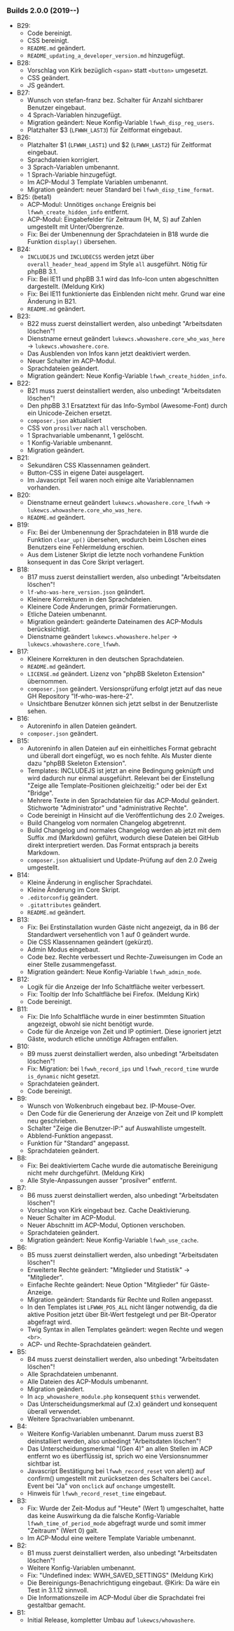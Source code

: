 
### Builds 2.0.0 (2019--)

* B29:
  * Code bereinigt.
  * CSS bereinigt.
  * `README.md` geändert.
  * `README_updating_a_developer_version.md` hinzugefügt.
* B28:
  * Vorschlag von Kirk bezüglich `<span>` statt `<button>` umgesetzt.
  * CSS geändert.
  * JS geändert.
* B27:
  * Wunsch von stefan-franz bez. Schalter für Anzahl sichtbarer Benutzer eingebaut.
  * 4 Sprach-Variablen hinzugefügt.
  * Migration geändert: Neue Konfig-Variable `lfwwh_disp_reg_users`.
  * Platzhalter $3 (`LFWWH_LAST3`) für Zeitformat eingebaut.
* B26:
  * Platzhalter $1 (`LFWWH_LAST1`) und $2 (`LFWWH_LAST2`) für Zeitformat eingebaut.
  * Sprachdateien korrigiert.
  * 3 Sprach-Variablen umbenannt.
  * 1 Sprach-Variable hinzugefügt.
  * Im ACP-Modul 3 Template Variablen umbenannt.
  * Migration geändert: neuer Standard bei `lfwwh_disp_time_format`.
* B25: (beta1)
  * ACP-Modul: Unnötiges `onchange` Ereignis bei `lfwwh_create_hidden_info` entfernt.
  * ACP-Modul: Eingabefelder für Zeitraum (H, M, S) auf Zahlen umgestellt mit Unter/Obergrenze.
  * Fix: Bei der Umbenennung der Sprachdateien in B18 wurde die Funktion `display()` übersehen.
* B24:
  * `INCLUDEJS` und `INCLUDECSS` werden jetzt über `overall_header_head_append` im Style `all` ausgeführt. Nötig für phpBB 3.1.
  * Fix: Bei IE11 und phpBB 3.1 wird das Info-Icon unten abgeschnitten dargestellt. (Meldung Kirk)
  * Fix: Bei IE11 funktionierte das Einblenden nicht mehr. Grund war eine Änderung in B21.
  * `README.md` geändert.
* B23:
  * B22 muss zuerst deinstalliert werden, also unbedingt "Arbeitsdaten löschen"!
  * Dienstname erneut geändert `lukewcs.whowashere.core_who_was_here` -> `lukewcs.whowashere.core`.
  * Das Ausblenden von Infos kann jetzt deaktiviert werden.
  * Neuer Schalter im ACP-Modul.
  * Sprachdateien geändert.
  * Migration geändert: Neue Konfig-Variable `lfwwh_create_hidden_info`.
* B22:
  * B21 muss zuerst deinstalliert werden, also unbedingt "Arbeitsdaten löschen"!
  * Den phpBB 3.1 Ersatztext für das Info-Symbol (Awesome-Font) durch ein Unicode-Zeichen ersetzt.
  * `composer.json` aktualisiert
  * CSS von `prosilver` nach `all` verschoben.
  * 1 Sprachvariable umbenannt, 1 gelöscht.
  * 1 Konfig-Variable umbenannt.
  * Migration geändert.
* B21:
  * Sekundären CSS Klassennamen geändert.
  * Button-CSS in eigene Datei ausgelagert.
  * Im Javascript Teil waren noch einige alte Variablennamen vorhanden.
* B20:
  * Dienstname erneut geändert `lukewcs.whowashere.core_lfwwh` -> `lukewcs.whowashere.core_who_was_here`.
  * `README.md` geändert.
* B19:
  * Fix: Bei der Umbenennung der Sprachdateien in B18 wurde die Funktion `clear_up()` übersehen, wodurch beim Löschen eines Benutzers eine Fehlermeldung erschien.
  * Aus dem Listener Skript die letzte noch vorhandene Funktion konsequent in das Core Skript verlagert.
* B18:
  * B17 muss zuerst deinstalliert werden, also unbedingt "Arbeitsdaten löschen"!
  * `lf-who-was-here_version.json` geändert.
  * Kleinere Korrekturen in den Sprachdateien.
  * Kleinere Code Änderungen, primär Formatierungen.
  * Etliche Dateien umbenannt.
  * Migration geändert: geänderte Dateinamen des ACP-Moduls berücksichtigt.
  * Dienstname geändert `lukewcs.whowashere.helper` -> `lukewcs.whowashere.core_lfwwh`.
* B17:
  * Kleinere Korrekturen in den deutschen Sprachdateien.
  * `README.md` geändert.
  * `LICENSE.md` geändert. Lizenz von "phpBB Skeleton Extension" übernommen.
  * `composer.json` geändert. Versionsprüfung erfolgt jetzt auf das neue GH Repository "lf-who-was-here-2".
  * Unsichtbare Benutzer können sich jetzt selbst in der Benutzerliste sehen.
* B16:
  * Autoreninfo in allen Dateien geändert.
  * `composer.json` geändert.
* B15:
  * Autoreninfo in allen Dateien auf ein einheitliches Format gebracht und überall dort eingefügt, wo es noch fehlte. Als Muster diente dazu "phpBB Skeleton Extension".
  * Templates: INCLUDEJS ist jetzt an eine Bedingung geknüpft und wird dadurch nur einmal ausgeführt. Relevant bei der Einstellung "Zeige alle Template-Positionen gleichzeitig:" oder bei der Ext "Bridge".
  * Mehrere Texte in den Sprachdateien für das ACP-Modul geändert. Stichworte "Administrator" und "administrative Rechte".
  * Code bereinigt in Hinsicht auf die Veröffentlichung des 2.0 Zweiges.
  * Build Changelog vom normalen Changelog abgetrennt.
  * Build Changelog und normales Changelog werden ab jetzt mit dem Suffix .md (Markdown) geführt, wodurch diese Dateien bei GitHub direkt interpretiert werden. Das Format entsprach ja bereits Markdown.
  * `composer.json` aktualisiert und Update-Prüfung auf den 2.0 Zweig umgestellt.
* B14:
  * Kleine Änderung in englischer Sprachdatei.
  * Kleine Änderung im Core Skript.
  * `.editorconfig` geändert.
  * `.gitattributes` geändert.
  * `README.md` geändert.
* B13:
  * Fix: Bei Erstinstallation wurden Gäste nicht angezeigt, da in B6 der Standardwert versehentlich von 1 auf 0 geändert wurde.
  * Die CSS Klassennamen geändert (gekürzt).
  * Admin Modus eingebaut.
  * Code bez. Rechte verbessert und Rechte-Zuweisungen im Code an einer Stelle zusammengefasst.
  * Migration geändert: Neue Konfig-Variable `lfwwh_admin_mode`.
* B12:
  * Logik für die Anzeige der Info Schaltfläche weiter verbessert.
  * Fix: Tooltip der Info Schaltfläche bei Firefox. (Meldung Kirk)
  * Code bereinigt.
* B11:
  * Fix: Die Info Schaltfläche wurde in einer bestimmten Situation angezeigt, obwohl sie nicht benötigt wurde.
  * Code für die Anzeige von Zeit und IP optimiert. Diese ignoriert jetzt Gäste, wodurch etliche unnötige Abfragen entfallen.
* B10:
  * B9 muss zuerst deinstalliert werden, also unbedingt "Arbeitsdaten löschen"!
  * Fix: Migration: bei `lfwwh_record_ips` und `lfwwh_record_time` wurde `is_dynamic` nicht gesetzt.
  * Sprachdateien geändert.
  * Code bereinigt.
* B9:
  * Wunsch von Wolkenbruch eingebaut bez. IP-Mouse-Over.
  * Den Code für die Generierung der Anzeige von Zeit und IP komplett neu geschrieben.
  * Schalter "Zeige die Benutzer-IP:" auf Auswahlliste umgestellt.
  * Abblend-Funktion angepasst.
  * Funktion für "Standard" angepasst.
  * Sprachdateien geändert.
* B8:
  * Fix: Bei deaktiviertem Cache wurde die automatische Bereinigung nicht mehr durchgeführt. (Meldung Kirk)
  * Alle Style-Anpassungen ausser "prosilver" entfernt.
* B7:
  * B6 muss zuerst deinstalliert werden, also unbedingt "Arbeitsdaten löschen"!
  * Vorschlag von Kirk eingebaut bez. Cache Deaktivierung.
  * Neuer Schalter im ACP-Modul.
  * Neuer Abschnitt im ACP-Modul, Optionen verschoben.
  * Sprachdateien geändert.
  * Migration geändert: Neue Konfig-Variable `lfwwh_use_cache`.
* B6:
  * B5 muss zuerst deinstalliert werden, also unbedingt "Arbeitsdaten löschen"!
  * Erweiterte Rechte geändert: "Mitglieder und Statistik" -> "Mitglieder".
  * Einfache Rechte geändert: Neue Option "Mitglieder" für Gäste-Anzeige.
  * Migration geändert: Standards für Rechte und Rollen angepasst.
  * In den Templates ist `LFWWH_POS_ALL` nicht länger notwendig, da die aktive Position jetzt über Bit-Wert festgelegt und per Bit-Operator abgefragt wird.
  * Twig Syntax in allen Templates geändert: wegen Rechte und wegen `<br>`.
  * ACP- und Rechte-Sprachdateien geändert.
* B5:
  * B4 muss zuerst deinstalliert werden, also unbedingt "Arbeitsdaten löschen"!
  * Alle Sprachdateien umbenannt.
  * Alle Dateien des ACP-Moduls umbenannt.
  * Migration geändert.
  * In `acp_whowashere_module.php` konsequent `$this` verwendet.
  * Das Unterscheidungsmerkmal auf (2.x) geändert und konsequent überall verwendet.
  * Weitere Sprachvariablen umbenannt.   
* B4:
  * Weitere Konfig-Variablen umbenannt. Darum muss zuerst B3 deinstalliert werden, also unbedingt "Arbeitsdaten löschen"!
  * Das Unterscheidungsmerkmal "(Gen 4)" an allen Stellen im ACP entfernt wo es überflüssig ist, sprich wo eine Versionsnummer sichtbar ist.
  * Javascript Bestätigung bei `lfwwh_record_reset` von alert() auf confirm() umgestellt mit zurücksetzen des Schalters bei `Cancel`. Event bei "Ja" von `onclick` auf `onchange` umgestellt.
  * Hinweis für `lfwwh_record_reset_time` eingebaut.
* B3: 
  * Fix: Wurde der Zeit-Modus auf "Heute" (Wert 1) umgeschaltet, hatte das keine Auswirkung da die falsche Konfig-Variable `lfwwh_time_of_period_mode` abgefragt wurde und somit immer "Zeitraum" (Wert 0) galt.
  * Im ACP-Modul eine weitere Template Variable umbenannt.
* B2: 
  * B1 muss zuerst deinstalliert werden, also unbedingt "Arbeitsdaten löschen"!
  * Weitere Konfig-Variablen umbenannt.
  * Fix: "Undefined index: WWH_SAVED_SETTINGS" (Meldung Kirk)
  * Die Bereinigungs-Benachrichtigung eingebaut. @Kirk: Da wäre ein Test in 3.1.12 sinnvoll.
  * Die Informationszeile im ACP-Modul über die Sprachdatei frei gestaltbar gemacht.
* B1:
  * Initial Release, kompletter Umbau auf `lukewcs/whowashere`.
